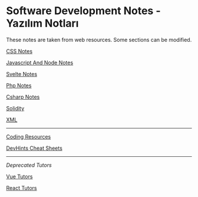 <h1>Software Development Notes - Yazılım Notları</h1>

These notes are taken from web resources. Some sections can be modified.

[CSS Notes](./web-css/README.md)

[Javascript And Node Notes](./web-javascript/README.md)

[Svelte Notes](./svelte/readme.md)

[Php Notes](./php/readme.md)

[Csharp Notes](./csharp-dotnet/readme.md)

[Solidity](./blockchain/readme.md)

[XML](./xml/readme.md)

---

[Coding Resources](./mix/coding-resources.md)

[DevHints Cheat Sheets](https://devhints.io/)

---

*Deprecated Tutors*

[Vue Tutors](./vue/README.md)

[React Tutors](./react/README.md)


